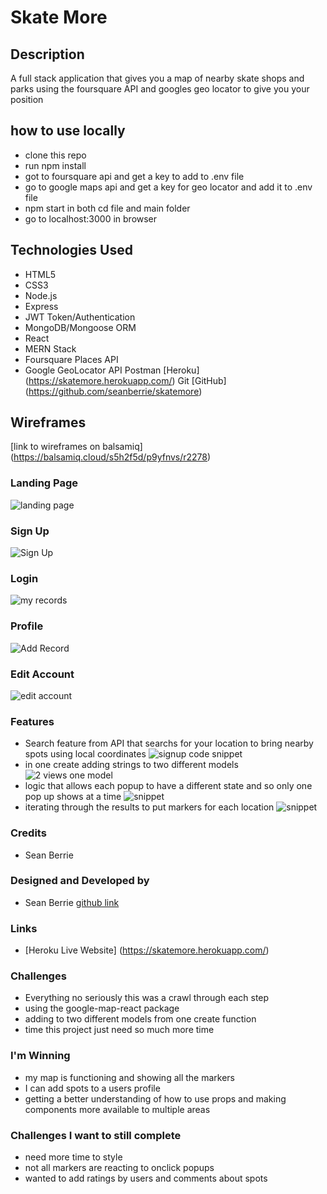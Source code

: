 # Skate More
## Description
A full stack application that gives you a map of nearby skate shops and parks using the foursquare API and googles geo locator to give you your position

## how to use locally
* clone this repo
* run npm install
* got to foursquare api and get a key to add to .env file
* go to google maps api and get a key for geo locator and add it to .env file
* npm start in both cd file and main folder
* go to localhost:3000 in browser

## Technologies Used
* HTML5
* CSS3
* Node.js
* Express
* JWT Token/Authentication
* MongoDB/Mongoose ORM
* React
* MERN Stack
* Foursquare Places API
* Google GeoLocator API
Postman
[Heroku] (https://skatemore.herokuapp.com/)
Git
[GitHub] (https://github.com/seanberrie/skatemore)  
## Wireframes
[link to wireframes on balsamiq] (https://balsamiq.cloud/s5h2f5d/p9yfnvs/r2278)
### Landing Page
![landing page](https://i.imgur.com/86HQp3k.png)

### Sign Up
![Sign Up](https://i.imgur.com/GdJDmv6.png)

### Login
![my records](https://i.imgur.com/oZzAMkG.png)

### Profile
![Add Record](https://i.imgur.com/g1wxitA.png)

### Edit Account
![edit account](https://i.imgur.com/dYUKBur.png)


### Features

* Search feature from API that searchs for your location to bring nearby spots using local coordinates
  ![signup code snippet](https://i.imgur.com/7xbCzcl.png)
* in one create adding strings to two different models
 ![2 views one model](https://i.imgur.com/3HzwYdG.png)
 * logic that allows each popup to have a different state and so only one pop up shows at a time ![snippet](https://i.imgur.com/4OyVDBl.png)
 * iterating through the results to put markers for each location ![snippet](https://i.imgur.com/jyfVy8u.png)

### Credits

 * Sean Berrie


### Designed and Developed by

 * Sean Berrie [github link](https://github.com/seanberrie "My Github link")

### Links
 * [Heroku Live Website] (https://skatemore.herokuapp.com/)

### Challenges
* Everything no seriously this was a crawl through each step
* using the google-map-react package
* adding to two different models from one create function
* time this project just need so much more time

### I'm Winning 
* my map is functioning and showing all the markers
* I can add spots to a users profile
* getting a better understanding of how to use props and making components more available to multiple areas

### Challenges I want to still complete
* need more time to style
* not all markers are reacting to onclick popups
* wanted to add ratings by users and comments about spots
